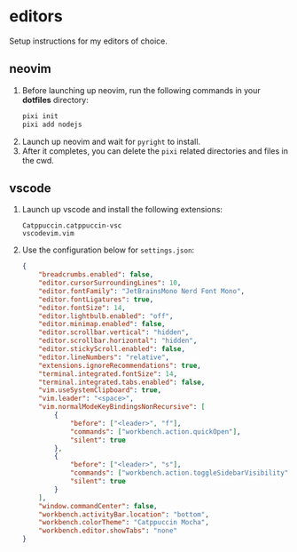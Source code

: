 # editors

Setup instructions for my editors of choice.

## neovim

1.  Before launching up neovim, run the following commands
    in your **dotfiles** directory:
    ```sh
    pixi init
    pixi add nodejs
    ```
2.  Launch up neovim and wait for `pyright` to install.
3.  After it completes, you can delete the `pixi` related
    directories and files in the cwd.

## vscode

1.  Launch up vscode and install the following extensions:
    ```
    Catppuccin.catppuccin-vsc
    vscodevim.vim
    ```
2.  Use the configuration below for `settings.json`:
    ```json
    {
        "breadcrumbs.enabled": false,
        "editor.cursorSurroundingLines": 10,
        "editor.fontFamily": "JetBrainsMono Nerd Font Mono",
        "editor.fontLigatures": true,
        "editor.fontSize": 14,
        "editor.lightbulb.enabled": "off",
        "editor.minimap.enabled": false,
        "editor.scrollbar.vertical": "hidden",
        "editor.scrollbar.horizontal": "hidden",
        "editor.stickyScroll.enabled": false,
        "editor.lineNumbers": "relative",
        "extensions.ignoreRecommendations": true,
        "terminal.integrated.fontSize": 14,
        "terminal.integrated.tabs.enabled": false,
        "vim.useSystemClipboard": true,
        "vim.leader": "<space>",
        "vim.normalModeKeyBindingsNonRecursive": [
            {
                "before": ["<leader>", "f"],
                "commands": ["workbench.action.quickOpen"],
                "silent": true
            },
            {
                "before": ["<leader>", "s"],
                "commands": ["workbench.action.toggleSidebarVisibility"],
                "silent": true
            }
        ],
        "window.commandCenter": false,
        "workbench.activityBar.location": "bottom",
        "workbench.colorTheme": "Catppuccin Mocha",
        "workbench.editor.showTabs": "none"
    }
    ```
